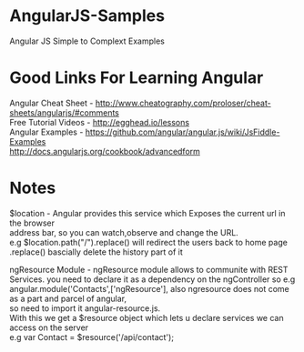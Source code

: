 AngularJS-Samples
=================

Angular JS Simple to Complext Examples

Good Links For Learning Angular
=============================
Angular Cheat Sheet - http://www.cheatography.com/proloser/cheat-sheets/angularjs/#comments  <br>
Free Tutorial Videos - http://egghead.io/lessons <br>
Angular Examples    - https://github.com/angular/angular.js/wiki/JsFiddle-Examples <br>
http://docs.angularjs.org/cookbook/advancedform <br>


Notes
=====

$location - Angular provides this service which  Exposes the current url in the browser <br>
            address bar, so you can watch,observe and change the URL. <br>
            e.g $location.path("/").replace() will redirect the users back to home page
            .replace() bascially delete the history part of it
            
ngResource Module - ngResource module allows to communite with REST Services.
you need to declare it as a dependency on the ngController
so e.g angular.module('Contacts',['ngResource'], also ngresource does not come as a part and parcel of angular,<br>
so need to import it    angular-resource.js. <br>
With this we get a $resource object which lets u declare services we can access on the server<br>
e.g var Contact = $resource('/api/contact');
            


